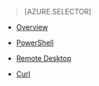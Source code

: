 > [AZURE.SELECTOR]
- [Overview](/documentation/articles/hdinsight-use-mapreduce)

- [PowerShell](/documentation/articles/hdinsight-hadoop-use-mapreduce-powershell)
- [Remote Desktop](/documentation/articles/hdinsight-hadoop-use-mapreduce-remote-desktop)
- [Curl](/documentation/articles/hdinsight-hadoop-use-mapreduce-curl)